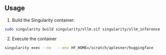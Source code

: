 ## Usage

1. Build the Singularity container:
```bash
sudo singularity build singularity/vllm.sif singularity/vllm_inference.def
```

2. Execute the container
```bash
singularity exec --nv   --env HF_HOME=/scratch/aplesner/huggingface   --bind /scratch/aplesner   /itet-stor/aplesner/net_scratch/projects_storage/llm-sampling/singularity/vllm.sif   python3 llm-inference.py --input prompts.json --output results.json
```


